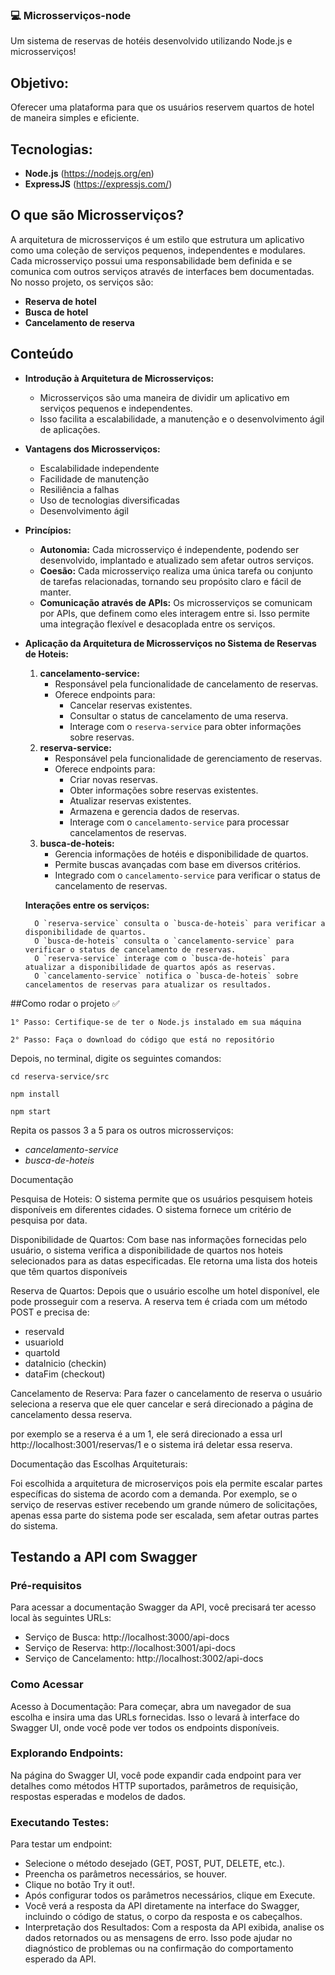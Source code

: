 
### 💻 Microsserviços-node 

Um sistema de reservas de hotéis desenvolvido utilizando Node.js e microsserviços!

## Objetivo:

Oferecer uma plataforma para que os usuários reservem quartos de hotel de maneira simples e eficiente.

## Tecnologias:

* **Node.js** (https://nodejs.org/en)
* **ExpressJS** (https://expressjs.com/)

## O que são Microsserviços?

A arquitetura de microsserviços é um estilo que estrutura um aplicativo como uma coleção de serviços pequenos, independentes e modulares. Cada microsserviço possui uma responsabilidade bem definida e se comunica com outros serviços através de interfaces bem documentadas. No nosso projeto, os serviços são:

* **Reserva de hotel**
* **Busca de hotel**
* **Cancelamento de reserva**

## Conteúdo

* **Introdução à Arquitetura de Microsserviços:**
    * Microsserviços são uma maneira de dividir um aplicativo em serviços pequenos e independentes.
    * Isso facilita a escalabilidade, a manutenção e o desenvolvimento ágil de aplicações.

* **Vantagens dos Microsserviços:**
    * Escalabilidade independente
    * Facilidade de manutenção
    * Resiliência a falhas
    * Uso de tecnologias diversificadas
    * Desenvolvimento ágil

* **Princípios:**
    * **Autonomia:** Cada microsserviço é independente, podendo ser desenvolvido, implantado e atualizado sem afetar outros serviços.
    * **Coesão:** Cada microsserviço realiza uma única tarefa ou conjunto de tarefas relacionadas, tornando seu propósito claro e fácil de manter.
    * **Comunicação através de APIs:** Os microsserviços se comunicam por APIs, que definem como eles interagem entre si. Isso permite uma integração flexível e desacoplada entre os serviços.

* **Aplicação da Arquitetura de Microsserviços no Sistema de Reservas de Hoteis:**

    1. **cancelamento-service:**
        * Responsável pela funcionalidade de cancelamento de reservas.
        * Oferece endpoints para:
            * Cancelar reservas existentes.
            * Consultar o status de cancelamento de uma reserva.
            * Interage com o `reserva-service` para obter informações sobre reservas.
    2. **reserva-service:**
        * Responsável pela funcionalidade de gerenciamento de reservas.
        * Oferece endpoints para:
            * Criar novas reservas.
            * Obter informações sobre reservas existentes.
            * Atualizar reservas existentes.
            * Armazena e gerencia dados de reservas.
            * Interage com o `cancelamento-service` para processar cancelamentos de reservas.
    3. **busca-de-hoteis:**
        * Gerencia informações de hotéis e disponibilidade de quartos.
        * Permite buscas avançadas com base em diversos critérios.
        * Integrado com o `cancelamento-service` para verificar o status de cancelamento de reservas.

    **Interações entre os serviços:**

        O `reserva-service` consulta o `busca-de-hoteis` para verificar a disponibilidade de quartos.
        O `busca-de-hoteis` consulta o `cancelamento-service` para verificar o status de cancelamento de reservas.
        O `reserva-service` interage com o `busca-de-hoteis` para atualizar a disponibilidade de quartos após as reservas.
        O `cancelamento-service` notifica o `busca-de-hoteis` sobre cancelamentos de reservas para atualizar os resultados.

##Como rodar o projeto ✅

```
1° Passo: Certifique-se de ter o Node.js instalado em sua máquina
```

```
2° Passo: Faça o download do código que está no repositório
```

Depois, no terminal, digite os seguintes comandos:

```
cd reserva-service/src
```

```
npm install
```

```
npm start
```

Repita os passos 3 a 5 para os outros microsserviços:

* *cancelamento-service* 
* *busca-de-hoteis* 

Documentação

Pesquisa de Hoteis: O sistema permite que os usuários pesquisem hoteis disponíveis em diferentes cidades. O sistema fornece um critério de pesquisa por data.

Disponibilidade de Quartos: Com base nas informações fornecidas pelo usuário, o sistema verifica a disponibilidade de quartos nos hoteis selecionados para as datas especificadas. Ele retorna uma lista dos hoteis que têm quartos disponíveis 

Reserva de Quartos: Depois que o usuário escolhe um hotel disponível, ele pode prosseguir com a reserva. A reserva tem é criada com um método POST e precisa de:
- reservaId
- usuarioId
- quartoId
- dataInicio (checkin)
- dataFim (checkout)

Cancelamento de Reserva: Para fazer o cancelamento de reserva o usuário seleciona a reserva que ele quer cancelar e será direcionado a página de cancelamento dessa reserva.

por exemplo se a reserva é a um 1, ele será direcionado a essa url http://localhost:3001/reservas/1
e o sistema irá deletar essa reserva.


Documentação das Escolhas Arquiteturais:

Foi escolhida a arquitetura de microserviços pois ela permite escalar partes específicas do sistema de acordo com a demanda. Por exemplo, se o serviço de reservas estiver recebendo um grande número de solicitações, apenas essa parte do sistema pode ser escalada, sem afetar outras partes do sistema.



## Testando a API com Swagger

### Pré-requisitos
Para acessar a documentação Swagger da API, você precisará ter acesso local às seguintes URLs:

- Serviço de Busca: http://localhost:3000/api-docs
- Serviço de Reserva: http://localhost:3001/api-docs
- Serviço de Cancelamento: http://localhost:3002/api-docs


### Como Acessar
Acesso à Documentação:
Para começar, abra um navegador de sua escolha e insira uma das URLs fornecidas. Isso o levará à interface do Swagger UI, onde você pode ver todos os endpoints disponíveis.

### Explorando Endpoints:
Na página do Swagger UI, você pode expandir cada endpoint para ver detalhes como métodos HTTP suportados, parâmetros de requisição, respostas esperadas e modelos de dados.

### Executando Testes:
 Para testar um endpoint:

- Selecione o método desejado (GET, POST, PUT, DELETE, etc.).
- Preencha os parâmetros necessários, se houver.
- Clique no botão Try it out!.
- Após configurar todos os parâmetros necessários, clique em Execute.
- Você verá a resposta da API diretamente na interface do Swagger, incluindo o código de status, o corpo da resposta e os cabeçalhos.
- Interpretação dos Resultados:
Com a resposta da API exibida, analise os dados retornados ou as mensagens de erro. Isso pode ajudar no diagnóstico de problemas ou na confirmação do comportamento esperado da API.
